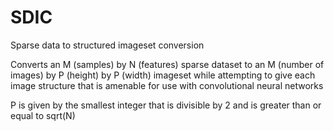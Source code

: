 # SDIC

Sparse data to structured imageset conversion

Converts an M (samples) by N (features) sparse dataset to an M (number of images) by P (height) by P (width) imageset while attempting to give each image structure that is amenable for use with convolutional neural networks

P is given by the smallest integer that is divisible by 2 and is greater than or equal to sqrt(N)
